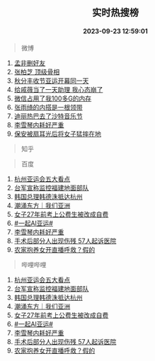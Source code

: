 <div align="center"><h2>实时热搜榜</h2><h4>2023-09-23 12:59:01</h4></div>

> 微博  

1. [孟非删好友](https://s.weibo.com/weibo?q=%23%E5%AD%9F%E9%9D%9E%E5%88%A0%E5%A5%BD%E5%8F%8B%23&t=31&band_rank=1&Refer=top)<br />
2. [张柏芝 顶级骨相](https://s.weibo.com/weibo?q=%E5%BC%A0%E6%9F%8F%E8%8A%9D%20%E9%A1%B6%E7%BA%A7%E9%AA%A8%E7%9B%B8&t=31&band_rank=2&Refer=top)<br />
3. [秋分丰收节亚运开幕同一天](https://s.weibo.com/weibo?q=%23%E7%A7%8B%E5%88%86%E4%B8%B0%E6%94%B6%E8%8A%82%E4%BA%9A%E8%BF%90%E5%BC%80%E5%B9%95%E5%90%8C%E4%B8%80%E5%A4%A9%23&t=31&band_rank=3&Refer=top)<br />
4. [给戚薇当了一天助理 我心态崩了](https://s.weibo.com/weibo?q=%E7%BB%99%E6%88%9A%E8%96%87%E5%BD%93%E4%BA%86%E4%B8%80%E5%A4%A9%E5%8A%A9%E7%90%86%20%E6%88%91%E5%BF%83%E6%80%81%E5%B4%A9%E4%BA%86&t=31&band_rank=4&Refer=top)<br />
5. [微信占用了我100多G的内存](https://s.weibo.com/weibo?q=%23%E5%BE%AE%E4%BF%A1%E5%8D%A0%E7%94%A8%E4%BA%86%E6%88%91100%E5%A4%9AG%E7%9A%84%E5%86%85%E5%AD%98%23&t=31&band_rank=5&Refer=top)<br />
6. [张雨绮的内搭是一根领带](https://s.weibo.com/weibo?q=%23%E5%BC%A0%E9%9B%A8%E7%BB%AE%E7%9A%84%E5%86%85%E6%90%AD%E6%98%AF%E4%B8%80%E6%A0%B9%E9%A2%86%E5%B8%A6%23&t=31&band_rank=6&Refer=top)<br />
7. [迪丽热巴去了沙特音乐节](https://s.weibo.com/weibo?q=%23%E8%BF%AA%E4%B8%BD%E7%83%AD%E5%B7%B4%E5%8E%BB%E4%BA%86%E6%B2%99%E7%89%B9%E9%9F%B3%E4%B9%90%E8%8A%82%23&t=31&band_rank=7&Refer=top)<br />
8. [李雪琴内耗好严重](https://s.weibo.com/weibo?q=%23%E6%9D%8E%E9%9B%AA%E7%90%B4%E5%86%85%E8%80%97%E5%A5%BD%E4%B8%A5%E9%87%8D%23&t=31&band_rank=8&Refer=top)<br />
9. [保安被扇耳光后将女子猛摔在地](https://s.weibo.com/weibo?q=%23%E4%BF%9D%E5%AE%89%E8%A2%AB%E6%89%87%E8%80%B3%E5%85%89%E5%90%8E%E5%B0%86%E5%A5%B3%E5%AD%90%E7%8C%9B%E6%91%94%E5%9C%A8%E5%9C%B0%23&t=31&band_rank=9&Refer=top)<br />

> 知乎  


> 百度  

1. [杭州亚运会五大看点](https://www.baidu.com/s?wd=%E6%9D%AD%E5%B7%9E%E4%BA%9A%E8%BF%90%E4%BC%9A%E4%BA%94%E5%A4%A7%E7%9C%8B%E7%82%B9&sa=fyb_news&rsv_dl=fyb_news)<br />
2. [台军宣称监控福建地面部队](https://www.baidu.com/s?wd=%E5%8F%B0%E5%86%9B%E5%AE%A3%E7%A7%B0%E7%9B%91%E6%8E%A7%E7%A6%8F%E5%BB%BA%E5%9C%B0%E9%9D%A2%E9%83%A8%E9%98%9F&sa=fyb_news&rsv_dl=fyb_news)<br />
3. [韩国总理韩德洙抵达杭州](https://www.baidu.com/s?wd=%E9%9F%A9%E5%9B%BD%E6%80%BB%E7%90%86%E9%9F%A9%E5%BE%B7%E6%B4%99%E6%8A%B5%E8%BE%BE%E6%9D%AD%E5%B7%9E&sa=fyb_news&rsv_dl=fyb_news)<br />
4. [潮涌东方｜我们亚洲](https://www.baidu.com/s?wd=%E6%BD%AE%E6%B6%8C%E4%B8%9C%E6%96%B9%EF%BD%9C%E6%88%91%E4%BB%AC%E4%BA%9A%E6%B4%B2&sa=fyb_news&rsv_dl=fyb_news)<br />
5. [女子27年前考上公费生被改成自费](https://www.baidu.com/s?wd=%E5%A5%B3%E5%AD%9027%E5%B9%B4%E5%89%8D%E8%80%83%E4%B8%8A%E5%85%AC%E8%B4%B9%E7%94%9F%E8%A2%AB%E6%94%B9%E6%88%90%E8%87%AA%E8%B4%B9&sa=fyb_news&rsv_dl=fyb_news)<br />
6. [#一起AI亚运#](https://www.baidu.com/s?wd=%23%E4%B8%80%E8%B5%B7AI%E4%BA%9A%E8%BF%90%23&sa=fyb_news&rsv_dl=fyb_news)<br />
7. [李雪琴内耗好严重](https://www.baidu.com/s?wd=%E6%9D%8E%E9%9B%AA%E7%90%B4%E5%86%85%E8%80%97%E5%A5%BD%E4%B8%A5%E9%87%8D&sa=fyb_news&rsv_dl=fyb_news)<br />
8. [手术后部分人出现伤残 57人起诉医院](https://www.baidu.com/s?wd=%E6%89%8B%E6%9C%AF%E5%90%8E%E9%83%A8%E5%88%86%E4%BA%BA%E5%87%BA%E7%8E%B0%E4%BC%A4%E6%AE%8B+57%E4%BA%BA%E8%B5%B7%E8%AF%89%E5%8C%BB%E9%99%A2&sa=fyb_news&rsv_dl=fyb_news)<br />
9. [农家抱养女开直播呼救？假的](https://www.baidu.com/s?wd=%E5%86%9C%E5%AE%B6%E6%8A%B1%E5%85%BB%E5%A5%B3%E5%BC%80%E7%9B%B4%E6%92%AD%E5%91%BC%E6%95%91%EF%BC%9F%E5%81%87%E7%9A%84&sa=fyb_news&rsv_dl=fyb_news)<br />

> 哔哩哔哩  

1. [杭州亚运会五大看点](https://www.baidu.com/s?wd=%E6%9D%AD%E5%B7%9E%E4%BA%9A%E8%BF%90%E4%BC%9A%E4%BA%94%E5%A4%A7%E7%9C%8B%E7%82%B9&sa=fyb_news&rsv_dl=fyb_news)<br />
2. [台军宣称监控福建地面部队](https://www.baidu.com/s?wd=%E5%8F%B0%E5%86%9B%E5%AE%A3%E7%A7%B0%E7%9B%91%E6%8E%A7%E7%A6%8F%E5%BB%BA%E5%9C%B0%E9%9D%A2%E9%83%A8%E9%98%9F&sa=fyb_news&rsv_dl=fyb_news)<br />
3. [韩国总理韩德洙抵达杭州](https://www.baidu.com/s?wd=%E9%9F%A9%E5%9B%BD%E6%80%BB%E7%90%86%E9%9F%A9%E5%BE%B7%E6%B4%99%E6%8A%B5%E8%BE%BE%E6%9D%AD%E5%B7%9E&sa=fyb_news&rsv_dl=fyb_news)<br />
4. [潮涌东方｜我们亚洲](https://www.baidu.com/s?wd=%E6%BD%AE%E6%B6%8C%E4%B8%9C%E6%96%B9%EF%BD%9C%E6%88%91%E4%BB%AC%E4%BA%9A%E6%B4%B2&sa=fyb_news&rsv_dl=fyb_news)<br />
5. [女子27年前考上公费生被改成自费](https://www.baidu.com/s?wd=%E5%A5%B3%E5%AD%9027%E5%B9%B4%E5%89%8D%E8%80%83%E4%B8%8A%E5%85%AC%E8%B4%B9%E7%94%9F%E8%A2%AB%E6%94%B9%E6%88%90%E8%87%AA%E8%B4%B9&sa=fyb_news&rsv_dl=fyb_news)<br />
6. [#一起AI亚运#](https://www.baidu.com/s?wd=%23%E4%B8%80%E8%B5%B7AI%E4%BA%9A%E8%BF%90%23&sa=fyb_news&rsv_dl=fyb_news)<br />
7. [李雪琴内耗好严重](https://www.baidu.com/s?wd=%E6%9D%8E%E9%9B%AA%E7%90%B4%E5%86%85%E8%80%97%E5%A5%BD%E4%B8%A5%E9%87%8D&sa=fyb_news&rsv_dl=fyb_news)<br />
8. [手术后部分人出现伤残 57人起诉医院](https://www.baidu.com/s?wd=%E6%89%8B%E6%9C%AF%E5%90%8E%E9%83%A8%E5%88%86%E4%BA%BA%E5%87%BA%E7%8E%B0%E4%BC%A4%E6%AE%8B+57%E4%BA%BA%E8%B5%B7%E8%AF%89%E5%8C%BB%E9%99%A2&sa=fyb_news&rsv_dl=fyb_news)<br />
9. [农家抱养女开直播呼救？假的](https://www.baidu.com/s?wd=%E5%86%9C%E5%AE%B6%E6%8A%B1%E5%85%BB%E5%A5%B3%E5%BC%80%E7%9B%B4%E6%92%AD%E5%91%BC%E6%95%91%EF%BC%9F%E5%81%87%E7%9A%84&sa=fyb_news&rsv_dl=fyb_news)<br />
